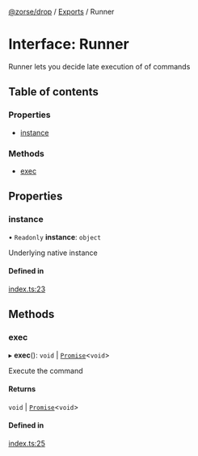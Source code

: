 [@zorse/drop](../README.md) / [Exports](../modules.md) / Runner

# Interface: Runner

Runner lets you decide late execution of of commands

## Table of contents

### Properties

- [instance](Runner.md#instance)

### Methods

- [exec](Runner.md#exec)

## Properties

### instance

• `Readonly` **instance**: `object`

Underlying native instance

#### Defined in

[index.ts:23](https://github.com/zorse-lang/drop/blob/d9b8ab3/src/npm/index.ts#L23)

## Methods

### exec

▸ **exec**(): `void` \| [`Promise`]( https://developer.mozilla.org/en-US/docs/Web/JavaScript/Reference/Global_Objects/Promise )<`void`\>

Execute the command

#### Returns

`void` \| [`Promise`]( https://developer.mozilla.org/en-US/docs/Web/JavaScript/Reference/Global_Objects/Promise )<`void`\>

#### Defined in

[index.ts:25](https://github.com/zorse-lang/drop/blob/d9b8ab3/src/npm/index.ts#L25)
